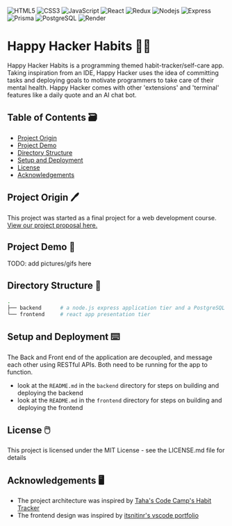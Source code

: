 ![HTML5](https://img.shields.io/badge/-HTML5-E34F26?style=flat-square&logo=html5&logoColor=white)
![CSS3](https://img.shields.io/badge/-CSS3-1572B6?style=flat-square&logo=css3)
![JavaScript](https://img.shields.io/badge/-JavaScript-F7DF1E?style=flat-square&logo=javascript&logoColor=black)
![React](https://img.shields.io/badge/-React-61DAFB?style=flat-square&logo=react&logoColor=black)
![Redux](https://img.shields.io/badge/-Redux-764ABC?style=flat-square&logo=redux)
![Nodejs](https://img.shields.io/badge/-Nodejs-339933?style=flat-square&logo=Node.js&logoColor=white)
![Express](https://img.shields.io/badge/Express%20js-000000?style=flat-square&logo=express&logoColor=white)
![Prisma](https://img.shields.io/badge/Prisma-3982CE?style=flat-square&logo=Prisma&logoColor=whit)
![PostgreSQL](https://img.shields.io/badge/-PostgreSQL-336791?style=flat-square&logo=postgresql&logoColor=white)
![Render](https://img.shields.io/badge/Render-46E3B7?style=flat-square&logo=render&logoColor=white)


# Happy Hacker Habits 👩‍💻
Happy Hacker Habits is a programming themed habit-tracker/self-care app. Taking inspiration from an IDE, Happy Hacker uses the idea of committing tasks and deploying goals to motivate programmers to take care of their mental health. Happy Hacker comes with other 'extensions' and 'terminal' features like a daily quote and an AI chat bot. 


## Table of Contents 🗃️
- [Project Origin](#project-origin)
- [Project Demo](#project-demo)
- [Directory Structure](#directory-structure)
- [Setup and Deployment](#setup-and-deployment)
- [License](#license)
- [Acknowledgements](#acknowledgements)


## Project Origin 🖊️
This project was started as a final project for a web development course. 
[View our project proposal here.](https://docs.google.com/document/d/1OYjdzDZvDSURJe2Cz1CSXcOTVdVYTclTWXIsI5yY7no/edit?usp=sharing)


## Project Demo 🦆
TODO: add pictures/gifs here


## Directory Structure 📁
``` BASH
. 
├── backend      # a node.js express application tier and a PostgreSQL data tier managed by Prisma ORM
└── frontend     # react app presentation tier
```


## Setup and Deployment ⌨️
The Back and Front end of the application are decoupled, and message each other using RESTful APIs.
Both need to be running for the app to function. 
- look at the `README.md` in the `backend` directory for steps on building and deploying the backend
- look at the `README.md` in the `frontend` directory for steps on building and deploying the frontend


## License 🖱️
This project is licensed under the MIT License - see the LICENSE.md file for details


## Acknowledgements 🖥️
- The project architecture was inspired by 
  [Taha's Code Camp's Habit Tracker](https://www.youtube.com/playlist?list=PLBrfwm2BeKHy7P8WINburW_2tdek9yCTx)
- The frontend design was inspired by [itsnitinr's vscode portfolio](https://github.com/itsnitinr/vscode-portfolio)


